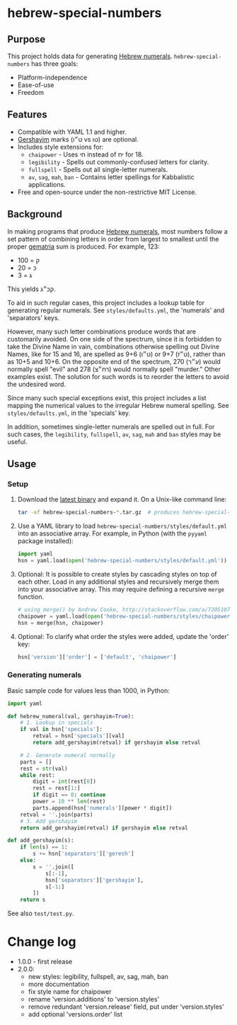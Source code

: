 # hebrew-special-numbers

## Purpose
This project holds data for generating [Hebrew numerals][]. `hebrew-special-numbers` has three goals:

* Platform-independence
* Ease-of-use
* Freedom

## Features
* Compatible with YAML 1.1 and higher.
* [Gershayim][] marks (ט״ו vs טו) are optional.
* Includes style extensions for:
    * `chaipower` - Uses חי instead of יח for 18.
    * `legibility` - Spells out commonly-confused letters for clarity.
    * `fullspell` - Spells out all single-letter numerals.
    * `av`, `sag`, `mah`, `ban` - Contains letter spellings for Kabbalistic applications.
* Free and open-source under the non-restrictive MIT License.

## Background
In making programs that produce [Hebrew numerals][], most numbers follow a set pattern of combining letters in order from largest to smallest until the proper [gematria][] sum is produced. For example, 123:

* ק = 100
* כ = 20
* ג = 3

This yields קכ״ג.

To aid in such regular cases, this project includes a lookup table for generating regular numerals. See `styles/defaults.yml`, the 'numerals' and 'separators' keys.

However, many such letter combinations produce words that are customarily avoided. On one side of the spectrum, since it is forbidden to take the Divine Name in vain, combinations otherwise spelling out Divine Names, like for 15 and 16, are spelled as 9+6 (ט״ו) or 9+7 (ט״ז), rather than as 10+5 and 10+6. On the opposite end of the spectrum, 270 (ע״ר) would normally spell "evil" and 278 (רח״צ) would normally spell "murder." Other examples exist. The solution for such words is to reorder the letters to avoid the undesired word.

Since many such special exceptions exist, this project includes a list mapping the numerical values to the irregular Hebrew numeral spelling. See `styles/defaults.yml`, in the 'specials' key.

In addition, sometimes single-letter numerals are spelled out in full. For such cases, the `legibility`, `fullspell`, `av`, `sag`, `mah` and `ban` styles may be useful.

## Usage

### Setup

1. Download the [latest binary][] and expand it. On a Unix-like command line:
    ```bash
    tar -xf hebrew-special-numbers-*.tar.gz  # produces hebrew-special-numbers/
    ```

2. Use a YAML library to load `hebrew-special-numbers/styles/default.yml` into an associative array. For example, in Python (with the `pyyaml` package installed):
    ```python
    import yaml
    hsn = yaml.load(open('hebrew-special-numbers/styles/default.yml'))
    ```

3. Optional: It is possible to create styles by cascading styles on top of each other. Load in any additional styles and recursively merge them into your associative array. This may require defining a recursive `merge` function.
    ```python
    # using merge() by Andrew Cooke, http://stackoverflow.com/a/7205107
    chaipower = yaml.load(open('hebrew-special-numbers/styles/chaipower.yml'))
    hsn = merge(hsn, chaipower)
    ```

4. Optional: To clarify what order the styles were added, update the 'order' key:
    ```python
    hsn['version']['order'] = ['default', 'chaipower']
    ```

### Generating numerals
Basic sample code for values less than 1000, in Python:

```python
import yaml

def hebrew_numeral(val, gershayim=True):
    # 1. Lookup in specials
    if val in hsn['specials']:
        retval = hsn['specials'][val]
        return add_gershayim(retval) if gershayim else retval

    # 2. Generate numeral normally
    parts = []
    rest = str(val)
    while rest:
        digit = int(rest[0])
        rest = rest[1:]
        if digit == 0: continue
        power = 10 ** len(rest)
        parts.append(hsn['numerals'][power * digit])
    retval = ''.join(parts)
    # 3. Add gershayim
    return add_gershayim(retval) if gershayim else retval

def add_gershayim(s):
    if len(s) == 1:
        s += hsn['separators']['geresh']
    else:
        s = ''.join([
            s[:-1],
            hsn['separators']['gershayim'],
            s[-1:]
        ])
    return s
```

See also `test/test.py`.

# Change log
* 1.0.0 - first release
* 2.0.0:
    * new styles: legibility, fullspell, av, sag, mah, ban
    * more documentation
    * fix style name for chaipower
    * rename 'version.additions' to 'version.styles'
    * remove redundant 'version.release' field, put under 'version.styles'
    * add optional 'versions.order' list

[latest binary]: https://github.com/chaimleib/hebrew-special-numbers/releases/download/2.0.0/hebrew-special-numbers-2.0.0.tar.gz
[Hebrew numerals]: https://en.wikipedia.org/wiki/Hebrew_numerals
[gematria]: https://en.wikipedia.org/wiki/Gematria
[gershayim]: https://en.wikipedia.org/wiki/Gershayim
